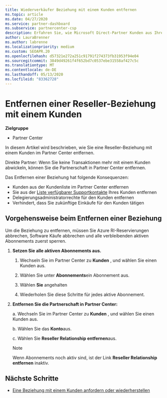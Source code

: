 ```yaml
---
title: Wiederverkäufer Beziehung mit einem Kunden entfernen
ms.topic: article
ms.date: 04/27/2020
ms.service: partner-dashboard
ms.subservice: partnercenter-csp
description: Erfahren Sie, wie Microsoft Direct-Partner Kunden aus Ihrer Liste entfernen, Delegierte Administratorrechte entfernen und die Unterstützung für einen Kunden nicht mehr unterstützen oder erwerben können.
author: LauraBrenner
ms.author: labrenne
ms.localizationpriority: medium
ms.custom: SEOAPR.20
ms.openlocfilehash: d57321e272a251c91791f274373fb31953f94e04
ms.sourcegitcommit: 3849d49261f4f652bd7c0537ebe31558af427c5c
ms.translationtype: MT
ms.contentlocale: de-DE
ms.lasthandoff: 05/13/2020
ms.locfileid: "83362728"
---
```

# <a name="how-to-remove-a-reseller-relationship-with-a-customer"></a>Entfernen einer Reseller-Beziehung mit einem Kunden

**Zielgruppe**

- Partner Center

In diesem Artikel wird beschrieben, wie Sie eine Reseller-Beziehung mit einem Kunden im Partner Center entfernen.

Direkte Partner: Wenn Sie keine Transaktionen mehr mit einem Kunden abwickeln, können Sie die Partnerschaft in Partner Center entfernen.

Das Entfernen einer Beziehung hat folgende Konsequenzen:

- Kunden aus der Kundenliste im Partner Center entfernen
- Sie aus der [Liste verfügbarer Supportkontakte](assign-support-contacts.md) Ihres Kunden entfernen
- Delegierungsadministratorrechte für den Kunden entfernen
- Verhindert, dass Sie zukünftige Einkäufe für den Kunden tätigen

## <a name="how-to-remove-a-relationship"></a>Vorgehensweise beim Entfernen einer Beziehung

Um die Beziehung zu entfernen, müssen Sie Azure RI-Reservierungen abbrechen, Software Käufe abbrechen und alle verbleibenden aktiven Abonnements zuerst sperren.

1. **Setzen Sie alle aktiven Abonnements aus.**

   1. Wechseln Sie im Partner Center zu **Kunden** , und wählen Sie einen Kunden aus.

   2. Wählen Sie unter **Abonnements**ein Abonnement aus.

   3. Wählen **Sie** angehalten

   4. Wiederholen Sie diese Schritte für jedes aktive Abonnement.

2. **Entfernen Sie die Partnerschaft in Partner Center:**

   a. Wechseln Sie im Partner Center zu **Kunden** , und wählen Sie einen Kunden aus.

   b. Wählen Sie das **Konto**aus.

   c. Wählen Sie **Reseller Relationship entfernen**aus.

   > [!NOTE]
   > Wenn Abonnements noch aktiv sind, ist der Link **Reseller Relationship entfernen** inaktiv.

## <a name="next-steps"></a>Nächste Schritte

- [Eine Beziehung mit einem Kunden anfordern oder wiederherstellen](request-a-relationship-with-a-customer.md)
